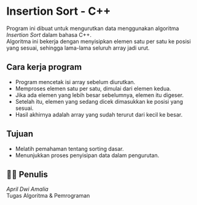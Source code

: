# Insertion Sort - C++

Program ini dibuat untuk mengurutkan data menggunakan algoritma *Insertion Sort* dalam bahasa C++.  
Algoritma ini bekerja dengan menyisipkan elemen satu per satu ke posisi yang sesuai, sehingga lama-lama seluruh array jadi urut.

##  Cara kerja program
- Program mencetak isi array sebelum diurutkan.
- Memproses elemen satu per satu, dimulai dari elemen kedua.
- Jika ada elemen yang lebih besar sebelumnya, elemen itu digeser.
- Setelah itu, elemen yang sedang dicek dimasukkan ke posisi yang sesuai.
- Hasil akhirnya adalah array yang sudah terurut dari kecil ke besar.

##  Tujuan
- Melatih pemahaman tentang sorting dasar.
- Menunjukkan proses penyisipan data dalam pengurutan.

## 👩‍💻 Penulis
*April Dwi Amalia*  
Tugas Algoritma & Pemrograman
